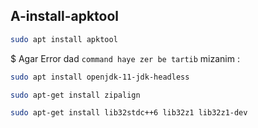 ## A-install-apktool


```bash
sudo apt install apktool
```

$ Agar Error dad `command haye zer be tartib` mizanim :


```bash
sudo apt install openjdk-11-jdk-headless
```

```bash
sudo apt-get install zipalign
```

```bash
sudo apt-get install lib32stdc++6 lib32z1 lib32z1-dev
```
